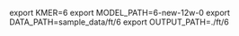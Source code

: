 export KMER=6
export MODEL_PATH=6-new-12w-0
export DATA_PATH=sample_data/ft/6
export OUTPUT_PATH=./ft/6
